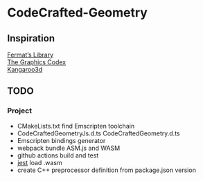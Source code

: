 # CodeCrafted-Geometry

## Inspiration

[Fermat’s Library](https://fermatslibrary.com/)  
[The Graphics Codex](https://graphicscodex.com/)  
[Kangaroo3d](http://kangaroo3d.com/)  

## TODO

### Project

- CMakeLists.txt find Emscripten toolchain
- CodeCraftedGeometryJs.d.ts CodeCraftedGeometry.d.ts
- Emscripten bindings generator
- webpack bundle ASM.js and WASM
- github actions build and test
- [jest](https://jestjs.io/) load .wasm
- create C++ preprocessor definition from package.json version
